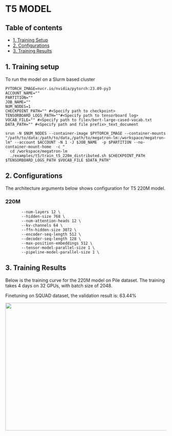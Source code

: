# T5 MODEL

## Table of contents
- [1. Training Setup](#1-training-setup)
- [2. Configurations](#2-configurations)
- [3. Training Results](#3-training-results)

## 1. Training setup
<a id="markdown-training-setup" name="training-setup"></a>
To run the model on a Slurm based cluster  
```
PYTORCH_IMAGE=nvcr.io/nvidia/pytorch:23.09-py3
ACCOUNT_NAME="" 
PARTITION=""
JOB_NAME=""
NUM_NODES=1
CHECKPOINT_PATH="" #<Specify path to checkpoint>
TENSORBOARD_LOGS_PATH=""#<Specify path to tensorboard log>
VOCAB_FILE="" #<Specify path to file>/bert-large-cased-vocab.txt
DATA_PATH="" #<Specify path and file prefix>_text_document

srun -N $NUM_NODES --container-image $PYTORCH_IMAGE --container-mounts "/path/to/data:/path/to/data,/path/to/megatron-lm:/workspace/megatron-lm" --account $ACCOUNT -N 1 -J $JOB_NAME  -p $PARTITION --no-container-mount-home  -c "
  cd /workspace/megatron-lm
  ./examples/t5/train_t5_220m_distributed.sh $CHECKPOINT_PATH $TENSORBOARD_LOGS_PATH $VOCAB_FILE $DATA_PATH"

```

## 2. Configurations
<a id="markdown-configurations" name="configurations"></a>
The architecture arguments below shows configuration for T5 220M model. 

### 220M 
```
       --num-layers 12 \
       --hidden-size 768 \
       --num-attention-heads 12 \
       --kv-channels 64 \
       --ffn-hidden-size 3072 \
       --encoder-seq-length 512 \
       --decoder-seq-length 128 \
       --max-position-embeddings 512 \
       --tensor-model-parallel-size 1 \
       --pipeline-model-parallel-size 1 \

```


## 3. Training Results
<a id="markdown-training-results" name="training-results"></a>
Below is the training curve for the 220M model on Pile dataset. The training takes 4 days on 32 GPUs, with batch size of 2048. 

Finetuning on SQUAD dataset, the validation result is: 63.44\%
<p align="center">
<img src="./t5_mcore_train_curve.png"  width="800" height="400">
</p>

